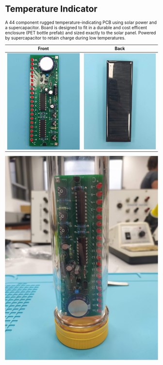 # Temperature Indicator

A 44 component rugged temperature-indicating PCB using solar power and a supercapacitor. Board is designed to
fit in a durable and cost efficent enclosure (PET bottle prefab) and sized exactly to the solar panel. Powered by
supercapacitor to retain charge during low temperatures.

Front             |  Back
:-------------------------:|:-------------------------:
![](images/front.jpg) | ![](images/back.jpg)

![](images/case.jpg)